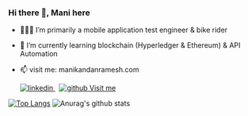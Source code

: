 ### Hi there 👋, Mani here
- 👨🏻‍💻  I’m primarily a mobile application test engineer & bike rider
- 🌱 I’m currently learning blockchain (Hyperledger & Ethereum) & API Automation
- 📫 visit me: manikandanramesh.com

     <p>
  <a href="https://www.linkedin.com/in/manikandan-ramesh/" rel="nofollow noreferrer">
    <img src="https://i.stack.imgur.com/gVE0j.png" alt="linkedin"> 
  </a> &nbsp; 
  <a href="https://github.com/kuttyblacky" rel="nofollow noreferrer">
    <img src="https://i.stack.imgur.com/tskMh.png" alt="github"> 
  </a>
  <a href="https://manikandanramesh.com" rel="nofollow noreferrer">
    Visit me
  </a>
</p>


[![Top Langs](https://github-readme-stats.vercel.app/api/top-langs/?username=kuttyblacky&langs_count=8&theme=dracula)](https://github.com/anuraghazra/github-readme-stats)
 ![Anurag's github stats](https://github-readme-stats.vercel.app/api?username=kuttyblacky&show_icons=true&theme=dracula) 
